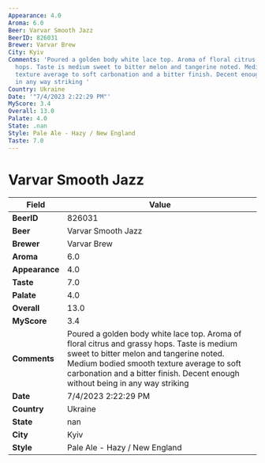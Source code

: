 ```yaml
---
Appearance: 4.0
Aroma: 6.0
Beer: Varvar Smooth Jazz
BeerID: 826031
Brewer: Varvar Brew
City: Kyiv
Comments: 'Poured a golden body white lace top. Aroma of floral citrus and grassy
  hops. Taste is medium sweet to bitter melon and tangerine noted. Medium bodied smooth
  texture average to soft carbonation and a bitter finish. Decent enough without being
  in any way striking '
Country: Ukraine
Date: '"7/4/2023 2:22:29 PM"'
MyScore: 3.4
Overall: 13.0
Palate: 4.0
State: .nan
Style: Pale Ale - Hazy / New England
Taste: 7.0
---
```


# Varvar Smooth Jazz

| Field         | Value |
|---------------|-------|
| **BeerID** | 826031 |
| **Beer** | Varvar Smooth Jazz |
| **Brewer** | Varvar Brew |
| **Aroma** | 6.0 |
| **Appearance** | 4.0 |
| **Taste** | 7.0 |
| **Palate** | 4.0 |
| **Overall** | 13.0 |
| **MyScore** | 3.4 |
| **Comments** | Poured a golden body white lace top. Aroma of floral citrus and grassy hops. Taste is medium sweet to bitter melon and tangerine noted. Medium bodied smooth texture average to soft carbonation and a bitter finish. Decent enough without being in any way striking  |
| **Date** | 7/4/2023 2:22:29 PM |
| **Country** | Ukraine |
| **State** | nan |
| **City** | Kyiv |
| **Style** | Pale Ale - Hazy / New England |
